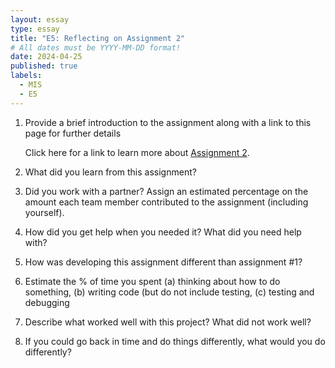 ```yaml
---
layout: essay
type: essay
title: "E5: Reflecting on Assignment 2"
# All dates must be YYYY-MM-DD format!
date: 2024-04-25
published: true
labels:
  - MIS
  - E5
---
```

1. Provide a brief introduction to the assignment along with a link to this page for further details

   Click here for a link to learn more about <a href=https://dport96.github.io/ITM352/morea/150.Assignment2/experience-Assignment2.html>Assignment 2</a>.
   
3. What did you learn from this assignment?
4. Did you work with a partner? Assign an estimated percentage on the amount each team member contributed to the assignment (including yourself).
5. How did you get help when you needed it? What did you need help with?
6. How was developing this assignment different than assignment #1?
7. Estimate the % of time you spent (a) thinking about how to do something, (b) writing code (but do not include testing, (c) testing and debugging
8. Describe what worked well with this project? What did not work well?
9. If you could go back in time and do things differently, what would you do differently?
